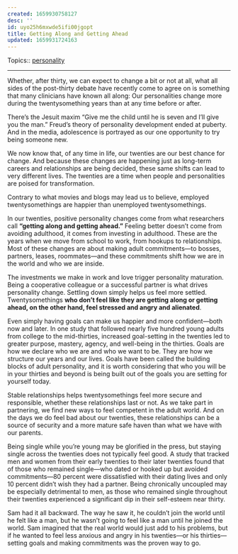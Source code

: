 ```yaml
---
created: 1659930758127
desc: ''
id: uyo25h6mxwde5ifi00jgopt
title: Getting Along and Getting Ahead
updated: 1659931724163
---
```

   
Topics::  [personality](../topics/personality.md)   
   
   
---   
   
Whether, after thirty, we can expect to change a bit or not at all, what all sides of the post-thirty debate have recently come to agree on is something that many clinicians have known all along: Our personalities change more during the twentysomething years than at any time before or after.   
   
There’s the Jesuit maxim “Give me the child until he is seven and I’ll give you the man.” Freud’s theory of personality development ended at puberty. And in the media, adolescence is portrayed as our one opportunity to try being someone new.   
   
We now know that, of any time in life, our twenties are our best chance for change. And because these changes are happening just as long-term careers and relationships are being decided, these same shifts can lead to very different lives. The twenties are a time when people and personalities are poised for transformation.   
   
Contrary to what movies and blogs may lead us to believe, employed twentysomethings are happier than unemployed twentysomethings.   
   
In our twenties, positive personality changes come from what researchers call **“getting along and getting ahead.”** Feeling better doesn’t come from avoiding adulthood, it comes from investing in adulthood. These are the years when we move from school to work, from hookups to relationships. Most of these changes are about making adult commitments—to bosses, partners, leases, roommates—and these commitments shift how we are in the world and who we are inside.   
   
The investments we make in work and love trigger personality maturation. Being a cooperative colleague or a successful partner is what drives personality change. Settling down simply helps us feel more settled. Twentysomethings **who don’t feel like they are getting along or getting ahead, on the other hand, feel stressed and angry and alienated**.   
   
Even simply having goals can make us happier and more confident—both now and later. In one study that followed nearly five hundred young adults from college to the mid-thirties, increased goal-setting in the twenties led to greater purpose, mastery, agency, and well-being in the thirties. Goals are how we declare who we are and who we want to be. They are how we structure our years and our lives. Goals have been called the building blocks of adult personality, and it is worth considering that who you will be in your thirties and beyond is being built out of the goals you are setting for yourself today.   
   
Stable relationships helps twentysomethings feel more secure and responsible, whether these relationships last or not. As we take part in partnering, we find new ways to feel competent in the adult world. And on the days we do feel bad about our twenties, these relationships can be a source of security and a more mature safe haven than what we have with our parents.   
   
Being single while you’re young may be glorified in the press, but staying single across the twenties does not typically feel good. A study that tracked men and women from their early twenties to their later twenties found that of those who remained single—who dated or hooked up but avoided commitments—80 percent were dissatisfied with their dating lives and only 10 percent didn’t wish they had a partner. Being chronically uncoupled may be especially detrimental to men, as those who remained single throughout their twenties experienced a significant dip in their self-esteem near thirty.   
   
Sam had it all backward. The way he saw it, he couldn’t join the world until he felt like a man, but he wasn’t going to feel like a man until he joined the world. Sam imagined that the real world would just add to his problems, but if he wanted to feel less anxious and angry in his twenties—or his thirties—setting goals and making commitments was the proven way to go.